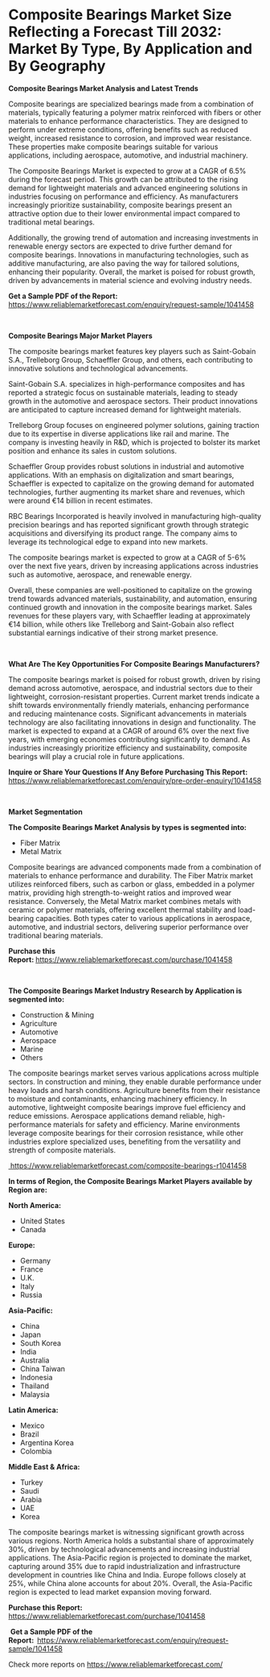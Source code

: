 <p><h1>Composite Bearings Market Size Reflecting a Forecast Till 2032: Market By Type, By Application and By Geography</h1></p><p><strong>Composite Bearings Market Analysis and Latest Trends</strong></p>
<p><p>Composite bearings are specialized bearings made from a combination of materials, typically featuring a polymer matrix reinforced with fibers or other materials to enhance performance characteristics. They are designed to perform under extreme conditions, offering benefits such as reduced weight, increased resistance to corrosion, and improved wear resistance. These properties make composite bearings suitable for various applications, including aerospace, automotive, and industrial machinery.</p><p>The Composite Bearings Market is expected to grow at a CAGR of 6.5% during the forecast period. This growth can be attributed to the rising demand for lightweight materials and advanced engineering solutions in industries focusing on performance and efficiency. As manufacturers increasingly prioritize sustainability, composite bearings present an attractive option due to their lower environmental impact compared to traditional metal bearings.</p><p>Additionally, the growing trend of automation and increasing investments in renewable energy sectors are expected to drive further demand for composite bearings. Innovations in manufacturing technologies, such as additive manufacturing, are also paving the way for tailored solutions, enhancing their popularity. Overall, the market is poised for robust growth, driven by advancements in material science and evolving industry needs.</p></p>
<p><strong>Get a Sample PDF of the Report:&nbsp;</strong> <a href="https://www.reliablemarketforecast.com/enquiry/request-sample/1041458?utm_campaign=2515&utm_medium=2&utm_source=Github&utm_content=ia&utm_term=20022025&utm_id=composite-bearings">https://www.reliablemarketforecast.com/enquiry/request-sample/1041458</a></p>
<p>&nbsp;</p>
<p><strong>Composite Bearings Major Market Players</strong></p>
<p><p>The composite bearings market features key players such as Saint-Gobain S.A., Trelleborg Group, Schaeffler Group, and others, each contributing to innovative solutions and technological advancements. </p><p>Saint-Gobain S.A. specializes in high-performance composites and has reported a strategic focus on sustainable materials, leading to steady growth in the automotive and aerospace sectors. Their product innovations are anticipated to capture increased demand for lightweight materials.</p><p>Trelleborg Group focuses on engineered polymer solutions, gaining traction due to its expertise in diverse applications like rail and marine. The company is investing heavily in R&D, which is projected to bolster its market position and enhance its sales in custom solutions.</p><p>Schaeffler Group provides robust solutions in industrial and automotive applications. With an emphasis on digitalization and smart bearings, Schaeffler is expected to capitalize on the growing demand for automated technologies, further augmenting its market share and revenues, which were around €14 billion in recent estimates.</p><p>RBC Bearings Incorporated is heavily involved in manufacturing high-quality precision bearings and has reported significant growth through strategic acquisitions and diversifying its product range. The company aims to leverage its technological edge to expand into new markets.</p><p>The composite bearings market is expected to grow at a CAGR of 5-6% over the next five years, driven by increasing applications across industries such as automotive, aerospace, and renewable energy.</p><p>Overall, these companies are well-positioned to capitalize on the growing trend towards advanced materials, sustainability, and automation, ensuring continued growth and innovation in the composite bearings market. Sales revenues for these players vary, with Schaeffler leading at approximately €14 billion, while others like Trelleborg and Saint-Gobain also reflect substantial earnings indicative of their strong market presence.</p></p>
<p>&nbsp;</p>
<p><strong>What Are The Key Opportunities For Composite Bearings Manufacturers?</strong></p>
<p><p>The composite bearings market is poised for robust growth, driven by rising demand across automotive, aerospace, and industrial sectors due to their lightweight, corrosion-resistant properties. Current market trends indicate a shift towards environmentally friendly materials, enhancing performance and reducing maintenance costs. Significant advancements in materials technology are also facilitating innovations in design and functionality. The market is expected to expand at a CAGR of around 6% over the next five years, with emerging economies contributing significantly to demand. As industries increasingly prioritize efficiency and sustainability, composite bearings will play a crucial role in future applications.</p></p>
<p><strong>Inquire or Share Your Questions If Any Before Purchasing This Report:</strong> <a href="https://www.reliablemarketforecast.com/enquiry/pre-order-enquiry/1041458?utm_campaign=2515&utm_medium=2&utm_source=Github&utm_content=ia&utm_term=20022025&utm_id=composite-bearings">https://www.reliablemarketforecast.com/enquiry/pre-order-enquiry/1041458</a></p>
<p>&nbsp;</p>
<p><strong>Market Segmentation</strong></p>
<p><strong>The Composite Bearings Market Analysis by types is segmented into:</strong></p>
<p><ul><li>Fiber Matrix</li><li>Metal Matrix</li></ul></p>
<p><p>Composite bearings are advanced components made from a combination of materials to enhance performance and durability. The Fiber Matrix market utilizes reinforced fibers, such as carbon or glass, embedded in a polymer matrix, providing high strength-to-weight ratios and improved wear resistance. Conversely, the Metal Matrix market combines metals with ceramic or polymer materials, offering excellent thermal stability and load-bearing capacities. Both types cater to various applications in aerospace, automotive, and industrial sectors, delivering superior performance over traditional bearing materials.</p></p>
<p><strong>Purchase this Report:&nbsp;</strong><a href="https://www.reliablemarketforecast.com/purchase/1041458?utm_campaign=2515&utm_medium=2&utm_source=Github&utm_content=ia&utm_term=20022025&utm_id=composite-bearings">https://www.reliablemarketforecast.com/purchase/1041458</a></p>
<p>&nbsp;</p>
<p><strong>The Composite Bearings Market Industry Research by Application is segmented into:</strong></p>
<p><ul><li>Construction & Mining</li><li>Agriculture</li><li>Automotive</li><li>Aerospace</li><li>Marine</li><li>Others</li></ul></p>
<p><p>The composite bearings market serves various applications across multiple sectors. In construction and mining, they enable durable performance under heavy loads and harsh conditions. Agriculture benefits from their resistance to moisture and contaminants, enhancing machinery efficiency. In automotive, lightweight composite bearings improve fuel efficiency and reduce emissions. Aerospace applications demand reliable, high-performance materials for safety and efficiency. Marine environments leverage composite bearings for their corrosion resistance, while other industries explore specialized uses, benefiting from the versatility and strength of composite materials.</p></p>
<p><a href="https://www.reliablemarketforecast.com/composite-bearings-r1041458?utm_campaign=2515&utm_medium=2&utm_source=Github&utm_content=ia&utm_term=20022025&utm_id=composite-bearings">&nbsp;https://www.reliablemarketforecast.com/composite-bearings-r1041458</a></p>
<p><strong>In terms of Region, the Composite Bearings Market Players available by Region are:</strong></p>
<p>
    <p> <strong> North America: </strong>
        <ul>
            <li>United States</li>
            <li>Canada</li>
        </ul>
        </p> 
    <p> <strong> Europe: </strong>
        <ul>
            <li>Germany</li>
            <li>France</li>
            <li>U.K.</li>
            <li>Italy</li>
            <li>Russia</li>
        </ul>
        </p> 
    <p> <strong> Asia-Pacific: </strong>
        <ul>
            <li>China</li>
            <li>Japan</li>
            <li>South Korea</li>
            <li>India</li>
            <li>Australia</li>
            <li>China Taiwan</li>
            <li>Indonesia</li>
            <li>Thailand</li>
            <li>Malaysia</li>
        </ul>
        </p> 
    <p> <strong> Latin America: </strong>
        <ul>
            <li>Mexico</li>
            <li>Brazil</li>
            <li>Argentina Korea</li>
            <li>Colombia</li>
        </ul>
        </p> 
    <p> <strong> Middle East & Africa: </strong>
        <ul>
            <li>Turkey</li>
            <li>Saudi</li>
            <li>Arabia</li>
            <li>UAE</li>
            <li>Korea</li>
        </ul>
    </p>
    </p>
<p><p>The composite bearings market is witnessing significant growth across various regions. North America holds a substantial share of approximately 30%, driven by technological advancements and increasing industrial applications. The Asia-Pacific region is projected to dominate the market, capturing around 35% due to rapid industrialization and infrastructure development in countries like China and India. Europe follows closely at 25%, while China alone accounts for about 20%. Overall, the Asia-Pacific region is expected to lead market expansion moving forward.</p></p>
<p><strong>Purchase this Report: </strong><a href="https://www.reliablemarketforecast.com/purchase/1041458?utm_campaign=2515&utm_medium=2&utm_source=Github&utm_content=ia&utm_term=20022025&utm_id=composite-bearings">https://www.reliablemarketforecast.com/purchase/1041458</a></p>
<p>&nbsp;<strong>Get a Sample PDF of the Report:&nbsp;&nbsp;</strong><a href="https://www.reliablemarketforecast.com/enquiry/request-sample/1041458?utm_campaign=2515&utm_medium=2&utm_source=Github&utm_content=ia&utm_term=20022025&utm_id=composite-bearings">https://www.reliablemarketforecast.com/enquiry/request-sample/1041458</a></p>
<p><strong></strong></p>
<p>Check more reports on <a href="https://www.reliablemarketforecast.com/?utm_campaign=2515&utm_medium=2&utm_source=Github&utm_content=ia&utm_term=20022025&utm_id=composite-bearings">https://www.reliablemarketforecast.com/</a></p>